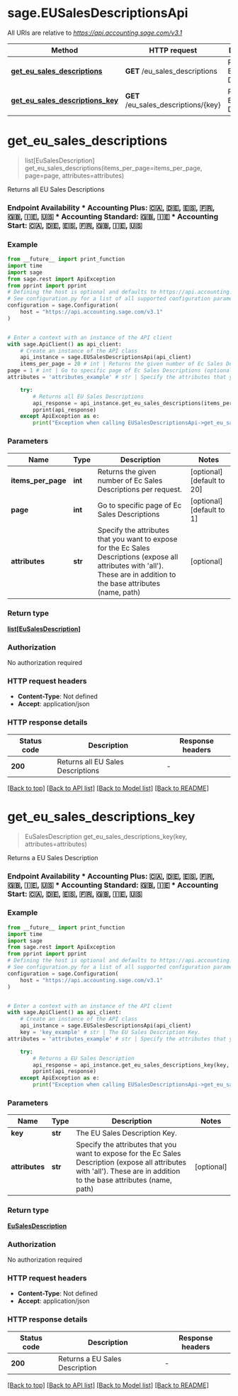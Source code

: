 # sage.EUSalesDescriptionsApi

All URIs are relative to *https://api.accounting.sage.com/v3.1*

Method | HTTP request | Description
------------- | ------------- | -------------
[**get_eu_sales_descriptions**](EUSalesDescriptionsApi.md#get_eu_sales_descriptions) | **GET** /eu_sales_descriptions | Returns all EU Sales Descriptions
[**get_eu_sales_descriptions_key**](EUSalesDescriptionsApi.md#get_eu_sales_descriptions_key) | **GET** /eu_sales_descriptions/{key} | Returns a EU Sales Description


# **get_eu_sales_descriptions**
> list[EuSalesDescription] get_eu_sales_descriptions(items_per_page=items_per_page, page=page, attributes=attributes)

Returns all EU Sales Descriptions

### Endpoint Availability  * Accounting Plus: 🇨🇦, 🇩🇪, 🇪🇸, 🇫🇷, 🇬🇧, 🇮🇪, 🇺🇸 * Accounting Standard: 🇬🇧, 🇮🇪 * Accounting Start: 🇨🇦, 🇩🇪, 🇪🇸, 🇫🇷, 🇬🇧, 🇮🇪, 🇺🇸

### Example

```python
from __future__ import print_function
import time
import sage
from sage.rest import ApiException
from pprint import pprint
# Defining the host is optional and defaults to https://api.accounting.sage.com/v3.1
# See configuration.py for a list of all supported configuration parameters.
configuration = sage.Configuration(
    host = "https://api.accounting.sage.com/v3.1"
)


# Enter a context with an instance of the API client
with sage.ApiClient() as api_client:
    # Create an instance of the API class
    api_instance = sage.EUSalesDescriptionsApi(api_client)
    items_per_page = 20 # int | Returns the given number of Ec Sales Descriptions per request. (optional) (default to 20)
page = 1 # int | Go to specific page of Ec Sales Descriptions (optional) (default to 1)
attributes = 'attributes_example' # str | Specify the attributes that you want to expose for the Ec Sales Descriptions (expose all attributes with 'all'). These are in addition to the base attributes (name, path) (optional)

    try:
        # Returns all EU Sales Descriptions
        api_response = api_instance.get_eu_sales_descriptions(items_per_page=items_per_page, page=page, attributes=attributes)
        pprint(api_response)
    except ApiException as e:
        print("Exception when calling EUSalesDescriptionsApi->get_eu_sales_descriptions: %s\n" % e)
```

### Parameters

Name | Type | Description  | Notes
------------- | ------------- | ------------- | -------------
 **items_per_page** | **int**| Returns the given number of Ec Sales Descriptions per request. | [optional] [default to 20]
 **page** | **int**| Go to specific page of Ec Sales Descriptions | [optional] [default to 1]
 **attributes** | **str**| Specify the attributes that you want to expose for the Ec Sales Descriptions (expose all attributes with &#39;all&#39;). These are in addition to the base attributes (name, path) | [optional] 

### Return type

[**list[EuSalesDescription]**](EuSalesDescription.md)

### Authorization

No authorization required

### HTTP request headers

 - **Content-Type**: Not defined
 - **Accept**: application/json

### HTTP response details
| Status code | Description | Response headers |
|-------------|-------------|------------------|
**200** | Returns all EU Sales Descriptions |  -  |

[[Back to top]](#) [[Back to API list]](../README.md#documentation-for-api-endpoints) [[Back to Model list]](../README.md#documentation-for-models) [[Back to README]](../README.md)

# **get_eu_sales_descriptions_key**
> EuSalesDescription get_eu_sales_descriptions_key(key, attributes=attributes)

Returns a EU Sales Description

### Endpoint Availability  * Accounting Plus: 🇨🇦, 🇩🇪, 🇪🇸, 🇫🇷, 🇬🇧, 🇮🇪, 🇺🇸 * Accounting Standard: 🇬🇧, 🇮🇪 * Accounting Start: 🇨🇦, 🇩🇪, 🇪🇸, 🇫🇷, 🇬🇧, 🇮🇪, 🇺🇸

### Example

```python
from __future__ import print_function
import time
import sage
from sage.rest import ApiException
from pprint import pprint
# Defining the host is optional and defaults to https://api.accounting.sage.com/v3.1
# See configuration.py for a list of all supported configuration parameters.
configuration = sage.Configuration(
    host = "https://api.accounting.sage.com/v3.1"
)


# Enter a context with an instance of the API client
with sage.ApiClient() as api_client:
    # Create an instance of the API class
    api_instance = sage.EUSalesDescriptionsApi(api_client)
    key = 'key_example' # str | The EU Sales Description Key.
attributes = 'attributes_example' # str | Specify the attributes that you want to expose for the Ec Sales Description (expose all attributes with 'all'). These are in addition to the base attributes (name, path) (optional)

    try:
        # Returns a EU Sales Description
        api_response = api_instance.get_eu_sales_descriptions_key(key, attributes=attributes)
        pprint(api_response)
    except ApiException as e:
        print("Exception when calling EUSalesDescriptionsApi->get_eu_sales_descriptions_key: %s\n" % e)
```

### Parameters

Name | Type | Description  | Notes
------------- | ------------- | ------------- | -------------
 **key** | **str**| The EU Sales Description Key. | 
 **attributes** | **str**| Specify the attributes that you want to expose for the Ec Sales Description (expose all attributes with &#39;all&#39;). These are in addition to the base attributes (name, path) | [optional] 

### Return type

[**EuSalesDescription**](EuSalesDescription.md)

### Authorization

No authorization required

### HTTP request headers

 - **Content-Type**: Not defined
 - **Accept**: application/json

### HTTP response details
| Status code | Description | Response headers |
|-------------|-------------|------------------|
**200** | Returns a EU Sales Description |  -  |

[[Back to top]](#) [[Back to API list]](../README.md#documentation-for-api-endpoints) [[Back to Model list]](../README.md#documentation-for-models) [[Back to README]](../README.md)

